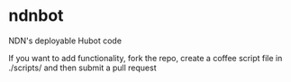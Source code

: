 ndnbot
======

NDN's deployable Hubot code

If you want to add functionality,  fork the repo, create a coffee script file in ./scripts/ and then submit a pull request